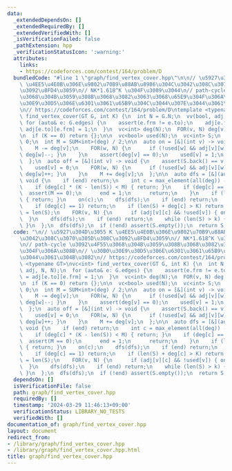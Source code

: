 ```yaml
---
data:
  _extendedDependsOn: []
  _extendedRequiredBy: []
  _extendedVerifiedWith: []
  _isVerificationFailed: false
  _pathExtension: hpp
  _verificationStatusIcon: ':warning:'
  attributes:
    links:
    - https://codeforces.com/contest/164/problem/D
  bundledCode: "#line 1 \"graph/find_vertex_cover.hpp\"\n\n// \u5927\u304D\u3055 K\
    \ \u4EE5\u4E0B\u306E\u9802\u70B9\u88AB\u8986\u304C\u3042\u308C\u3070\u305D\u308C\
    \u3092\u8FD4\u3059\n// NK*1.618^K \u304F\u3089\u3044\n// path-cycle \u3092\u4F55\
    \u3068\u304B\u3059\u308B\u3068\u3082\u3063\u3068\u65E9\u304F\u306A\u308B\n// \u30B0\
    \u30E9\u30D5\u306E\u6301\u3061\u65B9\u304C\u3044\u307E\u3044\u3061\u304B\u3082\
    \n// https://codeforces.com/contest/164/problem/D\ntemplate <typename GT>\nvc<int>\
    \ find_vertex_cover(GT G, int K) {\n  int N = G.N;\n  vv(bool, adj, N, N);\n \
    \ for (auto& e: G.edges) {\n    assert(e.frm != e.to);\n    adj[e.frm][e.to] =\
    \ adj[e.to][e.frm] = 1;\n  }\n  vc<int> deg(N);\n  FOR(v, N) deg[v] = SUM<int>(adj[v]);\n\
    \n  if (K == 0) return {};\n\n  vc<bool> used(N);\n  vc<int> S;\n  bool end =\
    \ 0;\n  int M = SUM<int>(deg) / 2;\n\n  auto on = [&](int v) -> void {\n    assert(!used[v]);\n\
    \    M -= deg[v];\n    FOR(w, N) {\n      if (!used[w] && adj[v][w]) { deg[v]--,\
    \ deg[w]--; }\n    }\n    assert(deg[v] == 0);\n    used[v] = 1;\n    S.eb(v);\n\
    \  };\n  auto off = [&](int v) -> void {\n    assert(S.back() == v);\n    S.pop_back();\n\
    \    used[v] = 0;\n    FOR(w, N) {\n      if (!used[w] && adj[v][w]) { deg[v]++,\
    \ deg[w]++; }\n    }\n    M += deg[v];\n  };\n\n  auto dfs = [&](auto& dfs) ->\
    \ void {\n    if (end) return;\n    int c = max_element(all(deg)) - deg.begin();\n\
    \    if (deg[c] * (K - len(S)) < M) { return; }\n    if (deg[c] == 0) {\n    \
    \  assert(M == 0);\n      end = 1;\n      return;\n    }\n    if (len(S) == K)\
    \ { return; }\n    on(c);\n    dfs(dfs);\n    if (end) return;\n    off(c);\n\
    \    if (deg[c] == 1) return;\n    if (len(S) + deg[c] > K) return;\n    int k\
    \ = len(S);\n    FOR(v, N) {\n      if (adj[v][c] && !used[v]) { on(v); }\n  \
    \  }\n    dfs(dfs);\n    if (end) return;\n    while (len(S) > k) { off(S.back());\
    \ }\n  };\n  dfs(dfs);\n  if (!end) assert(S.empty());\n  return S;\n}\n"
  code: "\n// \u5927\u304D\u3055 K \u4EE5\u4E0B\u306E\u9802\u70B9\u88AB\u8986\u304C\
    \u3042\u308C\u3070\u305D\u308C\u3092\u8FD4\u3059\n// NK*1.618^K \u304F\u3089\u3044\
    \n// path-cycle \u3092\u4F55\u3068\u304B\u3059\u308B\u3068\u3082\u3063\u3068\u65E9\
    \u304F\u306A\u308B\n// \u30B0\u30E9\u30D5\u306E\u6301\u3061\u65B9\u304C\u3044\u307E\
    \u3044\u3061\u304B\u3082\n// https://codeforces.com/contest/164/problem/D\ntemplate\
    \ <typename GT>\nvc<int> find_vertex_cover(GT G, int K) {\n  int N = G.N;\n  vv(bool,\
    \ adj, N, N);\n  for (auto& e: G.edges) {\n    assert(e.frm != e.to);\n    adj[e.frm][e.to]\
    \ = adj[e.to][e.frm] = 1;\n  }\n  vc<int> deg(N);\n  FOR(v, N) deg[v] = SUM<int>(adj[v]);\n\
    \n  if (K == 0) return {};\n\n  vc<bool> used(N);\n  vc<int> S;\n  bool end =\
    \ 0;\n  int M = SUM<int>(deg) / 2;\n\n  auto on = [&](int v) -> void {\n    assert(!used[v]);\n\
    \    M -= deg[v];\n    FOR(w, N) {\n      if (!used[w] && adj[v][w]) { deg[v]--,\
    \ deg[w]--; }\n    }\n    assert(deg[v] == 0);\n    used[v] = 1;\n    S.eb(v);\n\
    \  };\n  auto off = [&](int v) -> void {\n    assert(S.back() == v);\n    S.pop_back();\n\
    \    used[v] = 0;\n    FOR(w, N) {\n      if (!used[w] && adj[v][w]) { deg[v]++,\
    \ deg[w]++; }\n    }\n    M += deg[v];\n  };\n\n  auto dfs = [&](auto& dfs) ->\
    \ void {\n    if (end) return;\n    int c = max_element(all(deg)) - deg.begin();\n\
    \    if (deg[c] * (K - len(S)) < M) { return; }\n    if (deg[c] == 0) {\n    \
    \  assert(M == 0);\n      end = 1;\n      return;\n    }\n    if (len(S) == K)\
    \ { return; }\n    on(c);\n    dfs(dfs);\n    if (end) return;\n    off(c);\n\
    \    if (deg[c] == 1) return;\n    if (len(S) + deg[c] > K) return;\n    int k\
    \ = len(S);\n    FOR(v, N) {\n      if (adj[v][c] && !used[v]) { on(v); }\n  \
    \  }\n    dfs(dfs);\n    if (end) return;\n    while (len(S) > k) { off(S.back());\
    \ }\n  };\n  dfs(dfs);\n  if (!end) assert(S.empty());\n  return S;\n}"
  dependsOn: []
  isVerificationFile: false
  path: graph/find_vertex_cover.hpp
  requiredBy: []
  timestamp: '2024-03-29 11:46:13+09:00'
  verificationStatus: LIBRARY_NO_TESTS
  verifiedWith: []
documentation_of: graph/find_vertex_cover.hpp
layout: document
redirect_from:
- /library/graph/find_vertex_cover.hpp
- /library/graph/find_vertex_cover.hpp.html
title: graph/find_vertex_cover.hpp
---
```

